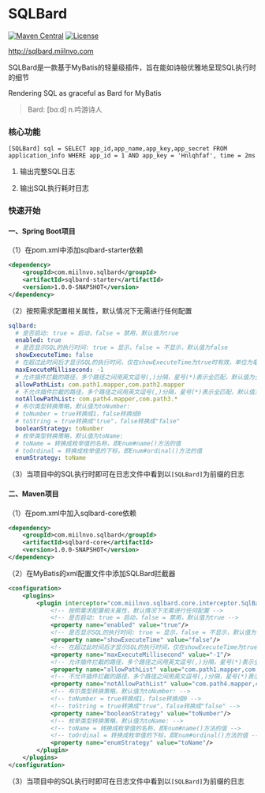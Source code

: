 # SQLBard

[![Maven Central](https://img.shields.io/badge/Maven%20Central-v1.0.0-0077CC.svg)](https://maven-badges.herokuapp.com/maven-central/com.miilnvo.sqlbard/sqlbard)
[![License](https://img.shields.io/badge/License-Apache%202.0-339966.svg)](https://www.apache.org/licenses/LICENSE-2.0.html)

http://sqlbard.miilnvo.com

SQLBard是一款基于MyBatis的轻量级插件，旨在能如诗般优雅地呈现SQL执行时的细节

Rendering SQL as graceful as Bard for MyBatis

> Bard: [bɑːd] n.吟游诗人


### 核心功能

```text
[SQLBard] sql = SELECT app_id,app_name,app_key,app_secret FROM application_info WHERE app_id = 1 AND app_key = 'Hnlqhfaf', time = 2ms 
```

1. 输出完整SQL日志

2. 输出SQL执行耗时日志


### 快速开始

#### 一、Spring Boot项目

（1）在pom.xml中添加sqlbard-starter依赖

```xml
<dependency>
    <groupId>com.miilnvo.sqlbard</groupId>
    <artifactId>sqlbard-starter</artifactId>
    <version>1.0.0-SNAPSHOT</version>
</dependency>
```

（2）按照需求配置相关属性，默认情况下无需进行任何配置
```yaml
sqlbard:
  # 是否启动: true = 启动，false = 禁用，默认值为true
  enabled: true
  # 是否显示SQL的执行时间: true = 显示，false = 不显示，默认值为false
  showExecuteTime: false
  # 在超过此时间后才显示SQL的执行时间，仅在showExecuteTime为true时有效，单位为毫秒，默认值为-1表示不做限制
  maxExecuteMillisecond: -1
  # 允许插件拦截的路径，多个路径之间用英文逗号(,)分隔，星号(*)表示全匹配，默认值为全部
  allowPathList: com.path1.mapper,com.path2.mapper
  # 不允许插件拦截的路径，多个路径之间用英文逗号(,)分隔，星号(*)表示全匹配，默认值为无
  notAllowPathList: com.path4.mapper,com.path3.*
  # 布尔类型转换策略，默认值为toNumber:
  # toNumber = true转换成1，false转换成0
  # toString = true转换成"true"，false转换成"false"
  booleanStrategy: toNumber
  # 枚举类型转换策略，默认值为toName:
  # toName = 转换成枚举值的名称，即Enum#name()方法的值
  # toOrdinal = 转换成枚举值的下标，即Enum#ordinal()方法的值
  enumStrategy: toName
```

（3）当项目中的SQL执行时即可在日志文件中看到以`[SQLBard]`为前缀的日志

#### 二、Maven项目

（1）在pom.xml中加入sqlbard-core依赖

```xml
<dependency>
    <groupId>com.miilnvo.sqlbard</groupId>
    <artifactId>sqlbard-core</artifactId>
    <version>1.0.0-SNAPSHOT</version>
</dependency>
```
（2）在MyBatis的xml配置文件中添加SQLBard拦截器

```xml
<configuration>
    <plugins>
        <plugin interceptor="com.miilnvo.sqlbard.core.interceptor.SqlBardInterceptor">
            <!-- 按照需求配置相关属性，默认情况下无需进行任何配置 -->
            <!-- 是否启动: true = 启动，false = 禁用，默认值为true -->
            <property name="enabled" value="true"/>
            <!-- 是否显示SQL的执行时间: true = 显示，false = 不显示，默认值为false -->
            <property name="showExecuteTime" value="false"/>
            <!-- 在超过此时间后才显示SQL的执行时间，仅在showExecuteTime为true时有效，单位为毫秒，默认值为-1表示不做限制 -->
            <property name="maxExecuteMillisecond" value="-1"/>
            <!-- 允许插件拦截的路径，多个路径之间用英文逗号(,)分隔，星号(*)表示全匹配，默认值为全部 -->
            <property name="allowPathList" value="com.path1.mapper,com.path2.mapper"/>
            <!-- 不允许插件拦截的路径，多个路径之间用英文逗号(,)分隔，星号(*)表示全匹配，默认值为无 -->
            <property name="notAllowPathList" value="com.path4.mapper,com.path3.*"/>
            <!-- 布尔类型转换策略，默认值为toNumber: -->
            <!-- toNumber = true转换成1，false转换成0 -->
            <!-- toString = true转换成"true"，false转换成"false" -->
            <property name="booleanStrategy" value="toNumber"/>
            <!-- 枚举类型转换策略，默认值为toName: -->
            <!-- toName = 转换成枚举值的名称，即Enum#name()方法的值 -->
            <!-- toOrdinal = 转换成枚举值的下标，即Enum#ordinal()方法的值 -->
            <property name="enumStrategy" value="toName"/>
        </plugin>
    </plugins>
</configuration>
```

（3）当项目中的SQL执行时即可在日志文件中看到以`[SQLBard]`为前缀的日志
